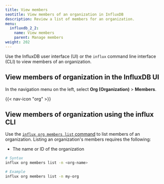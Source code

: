 ```yaml
---
title: View members
seotitle: View members of an organization in InfluxDB
description: Review a list of members for an organization.
menu:
  influxdb_2_2:
    name: View members
    parent: Manage members
weight: 202
---
```


Use the InfluxDB user interface (UI) or the `influx` command line interface (CLI)
to view members of an organization.

## View members of organization in the InfluxDB UI

In the navigation menu on the left, select **Org (Organization)** > **Members**.

{{< nav-icon "org" >}}


## View members of organization using the influx CLI

Use the [`influx org members list` command](/influxdb/v2.2/reference/cli/influx/org/members/list)
to list members of an organization. Listing an organization's members requires the following:

- The name or ID of the organization

```sh
# Syntax
influx org members list -n <org-name>

# Example
influx org members list -n my-org
```
